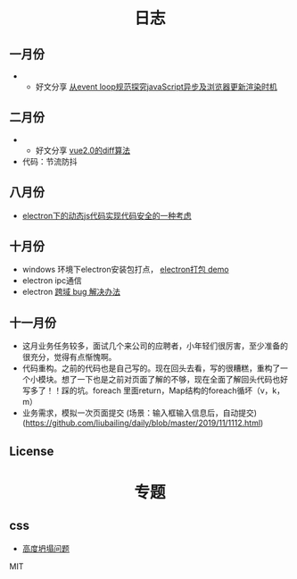 <h1 align="center"> 日志 </h1>

## 一月份

- * 好文分享 [从event loop规范探究javaScript异步及浏览器更新渲染时机](https://github.com/aooy/blog/issues/5)

## 二月份

- * 好文分享  [vue2.0的diff算法](https://github.com/aooy/blog/issues/2)
- 代码：节流防抖 

## 八月份

- [electron下的动态js代码实现代码安全的一种考虑](https://github.com/liubailing/pack-gulp-browserify)

## 十月份
  
- windows   环境下electron安装包打点， [electron打包 demo](https://github.com/liubailing/electron-builder-test)
- electron  ipc通信
- electron  [跨域 bug 解决办法](https://github.com/liubailing/daily/blob/master/2019/11/log%20electron.md)

## 十一月份

- 这月业务任务较多，面试几个来公司的应聘者，小年轻们很厉害，至少准备的很充分，觉得有点惭愧啊。
- 代码重构。之前的代码也是自己写的。现在回头去看，写的很糟糕，重构了一个小模块。想了一下也是之前对页面了解的不够，现在全面了解回头代码也好写多了！！踩的坑。foreach 里面return，Map结构的foreach循坏（v，k，m）
- 业务需求，模拟一次页面提交 (场景：输入框输入信息后，自动提交)(https://github.com/liubailing/daily/blob/master/2019/11/1112.html)

## License

<h1 align="center"> 专题 </h1>

## css
- [高度坍塌问题](https://github.com/liubailing/daily/blob/master/2018/19/17/test.html)

MIT